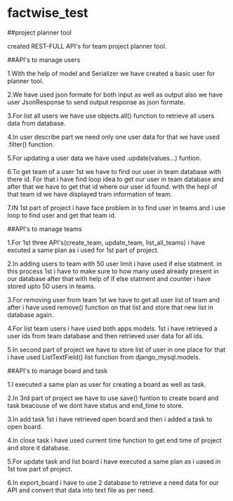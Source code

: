 # factwise_test
##project planner tool

created REST-FULL API's for team project planner tool.

##API's to manage users

1.With the help of model and Serializer we have created a basic user for planner tool.

2.We have used json formate for both input as well as output also we have user JsonResponse to send output response as json formate.

3.For list all users we have use objects.all() function to retrieve all users data from database.

4.In user describe part we need only one user data for that we have used .filter() function.

5.For updating a user data we have used .update(values...) funtion.

6.To get team of a user 1st we have to find our user in team database with there id. For that i have find loop idea to get our user in team database and after that we have to get that id where our user id found. with the hepl of that team id we have displayed tram information of team. 

7.IN 1st part of project i have face problem in to find user in teams and i use loop to find user and get that team id.


##API's to manage teams

1.For 1st three API's(create_team, update_team, list_all_teams) i have excuted a same plan as i used for 1st part of project. 

2.In adding users to team with 50 user limit i have used if else statment. in this process 1st i have to make sure to how many used already present in our database after that with help of if else statment and counter i have stored upto 50 users in teams.

3.For removing user from team 1st we have to get all user list of team and after i have used remove() function on that list and store that new list in database again.

4.For list team users i have used both apps models. 1st i have retrieved a user ids from team database and then retrieved user data for all ids.

5.In second part of project we have to store list of user in one place for that i have used ListTextField() list function from django_mysql.models.


##API's to manage board and task

1.I executed a same plan as user for creating a board as well as task.

2.In 3rd part of project we have to use save() funtion to create board and task beacouse of we dont have status and end_time to store.

3.In add task 1st i have retrieved open board and then i added a task to open board.

4.In close task i have used current time function to get end time of project and store it database.

5.For update task and list board i have executed a same plan as i uased in 1st tow part of project.

6.In export_board i have to use 2 database to retrieve a need data for our API and convert that data into text file as per need.

